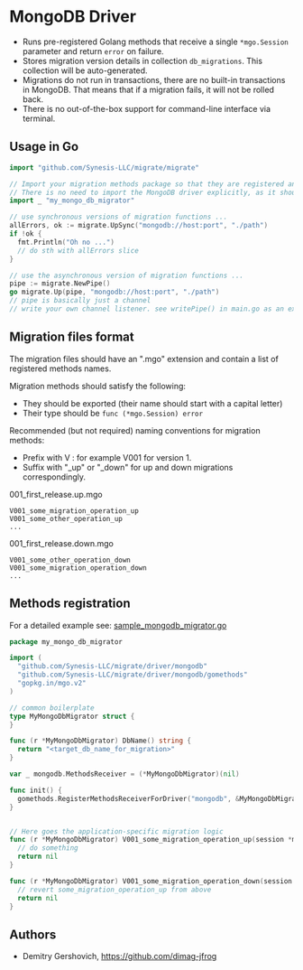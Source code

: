# MongoDB Driver

* Runs pre-registered Golang methods that receive a single `*mgo.Session` parameter and return `error` on failure.
* Stores migration version details in collection ``db_migrations``.
  This collection will be auto-generated.
* Migrations do not run in transactions, there are no built-in transactions in MongoDB.
  That means that if a migration fails, it will not be rolled back.
* There is no out-of-the-box support for command-line interface via terminal.

## Usage in Go

```go
import "github.com/Synesis-LLC/migrate/migrate"

// Import your migration methods package so that they are registered and available for the MongoDB driver.
// There is no need to import the MongoDB driver explicitly, as it should already be imported by your migration methods package.
import _ "my_mongo_db_migrator"

// use synchronous versions of migration functions ...
allErrors, ok := migrate.UpSync("mongodb://host:port", "./path")
if !ok {
  fmt.Println("Oh no ...")
  // do sth with allErrors slice
}

// use the asynchronous version of migration functions ...
pipe := migrate.NewPipe()
go migrate.Up(pipe, "mongodb://host:port", "./path")
// pipe is basically just a channel
// write your own channel listener. see writePipe() in main.go as an example.
```

## Migration files format

The migration files should have an ".mgo" extension and contain a list of registered methods names.

Migration methods should satisfy the following:
* They should be exported (their name should start with a capital letter) 
* Their type should be `func (*mgo.Session) error`

Recommended (but not required) naming conventions for migration methods:
* Prefix with V<version> : for example V001 for version 1. 
* Suffix with "_up" or "_down" for up and down migrations correspondingly.

001_first_release.up.mgo
```
V001_some_migration_operation_up
V001_some_other_operation_up
...
```

001_first_release.down.mgo
```
V001_some_other_operation_down
V001_some_migration_operation_down
...
```


## Methods registration

For a detailed example see: [sample_mongodb_migrator.go](https://github.com/Synesis-LLC/migrate/blob/master/driver/mongodb/example/sample_mongdb_migrator.go)

```go
package my_mongo_db_migrator

import (
  "github.com/Synesis-LLC/migrate/driver/mongodb"
  "github.com/Synesis-LLC/migrate/driver/mongodb/gomethods"
  "gopkg.in/mgo.v2"
)

// common boilerplate
type MyMongoDbMigrator struct {
}

func (r *MyMongoDbMigrator) DbName() string {
  return "<target_db_name_for_migration>"
}

var _ mongodb.MethodsReceiver = (*MyMongoDbMigrator)(nil)

func init() {
  gomethods.RegisterMethodsReceiverForDriver("mongodb", &MyMongoDbMigrator{})
}


// Here goes the application-specific migration logic
func (r *MyMongoDbMigrator) V001_some_migration_operation_up(session *mgo.Session) error {
  // do something
  return nil
}

func (r *MyMongoDbMigrator) V001_some_migration_operation_down(session *mgo.Session) error {
  // revert some_migration_operation_up from above
  return nil
}

```

## Authors

* Demitry Gershovich, https://github.com/dimag-jfrog

